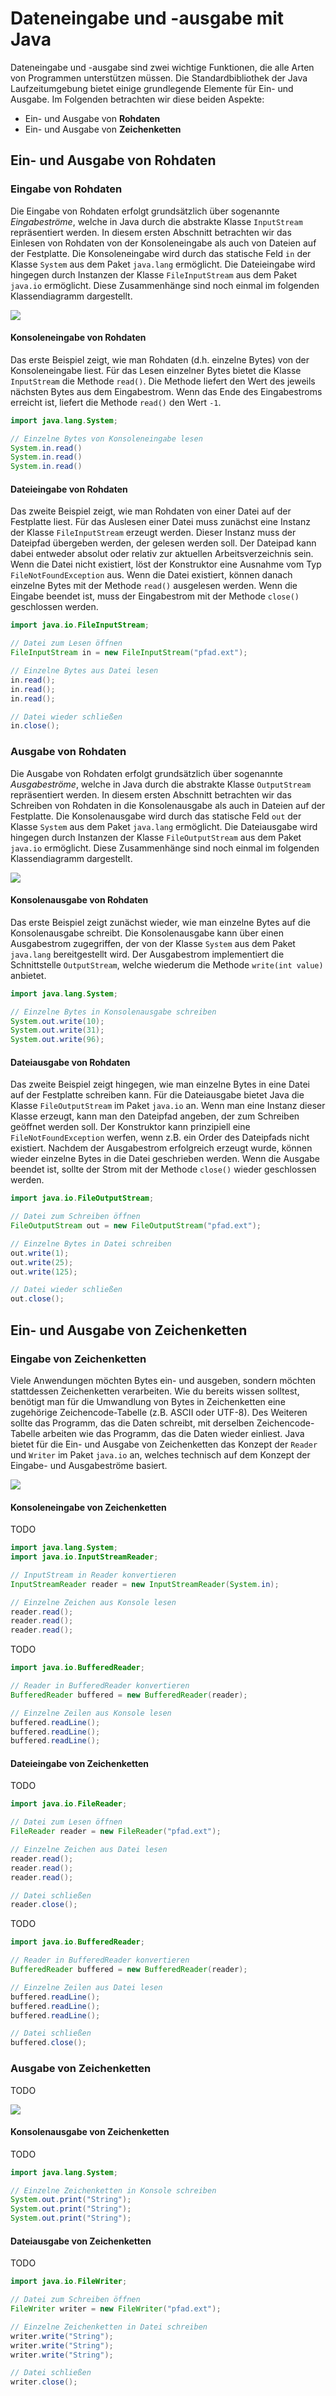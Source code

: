 # Dateneingabe und -ausgabe mit Java

Dateneingabe und -ausgabe sind zwei wichtige Funktionen, die alle Arten von Programmen unterstützen müssen.
Die Standardbibliothek der Java Laufzeitumgebung bietet einige grundlegende Elemente für Ein- und Ausgabe.
Im Folgenden betrachten wir diese beiden Aspekte:

* Ein- und Ausgabe von **Rohdaten**
* Ein- und Ausgabe von **Zeichenketten**

## Ein- und Ausgabe von Rohdaten

### Eingabe von Rohdaten

Die Eingabe von Rohdaten erfolgt grundsätzlich über sogenannte *Eingabeströme*, welche in Java durch die abstrakte Klasse `InputStream` repräsentiert werden.
In diesem ersten Abschnitt betrachten wir das Einlesen von Rohdaten von der Konsoleneingabe als auch von Dateien auf der Festplatte.
Die Konsoleneingabe wird durch das statische Feld `in` der Klasse `System` aus dem Paket `java.lang` ermöglicht.
Die Dateieingabe wird hingegen durch Instanzen der Klasse `FileInputStream` aus dem Paket `java.io` ermöglicht.
Diese Zusammenhänge sind noch einmal im folgenden Klassendiagramm dargestellt.

![](../Grafiken/IO/InputStream.svg)

#### Konsoleneingabe von Rohdaten

Das erste Beispiel zeigt, wie man Rohdaten (d.h. einzelne Bytes) von der Konsoleneingabe liest.
Für das Lesen einzelner Bytes bietet die Klasse `InputStream` die Methode `read()`.
Die Methode liefert den Wert des jeweils nächsten Bytes aus dem Eingabestrom.
Wenn das Ende des Eingabestroms erreicht ist, liefert die Methode `read()` den Wert `-1`.

```java
import java.lang.System;

// Einzelne Bytes von Konsoleneingabe lesen
System.in.read()
System.in.read()
System.in.read()
```

#### Dateieingabe von Rohdaten

Das zweite Beispiel zeigt, wie man Rohdaten von einer Datei auf der Festplatte liest.
Für das Auslesen einer Datei muss zunächst eine Instanz der Klasse `FileInputStream` erzeugt werden.
Dieser Instanz muss der Dateipfad übergeben werden, der gelesen werden soll.
Der Dateipad kann dabei entweder absolut oder relativ zur aktuellen Arbeitsverzeichnis sein.
Wenn die Datei nicht existiert, löst der Konstruktor eine Ausnahme vom Typ `FileNotFoundException` aus.
Wenn die Datei existiert, können danach einzelne Bytes mit der Methode `read()` ausgelesen werden.
Wenn die Eingabe beendet ist, muss der Eingabestrom mit der Methode `close()` geschlossen werden.

```java
import java.io.FileInputStream;

// Datei zum Lesen öffnen
FileInputStream in = new FileInputStream("pfad.ext");

// Einzelne Bytes aus Datei lesen
in.read();
in.read();
in.read();

// Datei wieder schließen
in.close();
```

### Ausgabe von Rohdaten

Die Ausgabe von Rohdaten erfolgt grundsätzlich über sogenannte *Ausgabeströme*, welche in Java durch die abstrakte Klasse `OutputStream` repräsentiert werden.
In diesem ersten Abschnitt betrachten wir das Schreiben von Rohdaten in die Konsolenausgabe als auch in Dateien auf der Festplatte.
Die Konsolenausgabe wird durch das statische Feld `out` der Klasse `System` aus dem Paket `java.lang` ermöglicht.
Die Dateiausgabe wird hingegen durch Instanzen der Klasse `FileOutputStream` aus dem Paket `java.io` ermöglicht.
Diese Zusammenhänge sind noch einmal im folgenden Klassendiagramm dargestellt.

![](../Grafiken/IO/OutputStream.svg)

#### Konsolenausgabe von Rohdaten

Das erste Beispiel zeigt zunächst wieder, wie man einzelne Bytes auf die Konsolenausgabe schreibt.
Die Konsolenausgabe kann über einen Ausgabestrom zugegriffen, der von der Klasse `System` aus dem Paket `java.lang` bereitgestellt wird.
Der Ausgabestrom implementiert die Schnittstelle `OutputStream`, welche wiederum die Methode `write(int value)` anbietet. 

```java
import java.lang.System;

// Einzelne Bytes in Konsolenausgabe schreiben
System.out.write(10);
System.out.write(31);
System.out.write(96);
```

#### Dateiausgabe von Rohdaten

Das zweite Beispiel zeigt hingegen, wie man einzelne Bytes in eine Datei auf der Festplatte schreiben kann.
Für die Dateiausgabe bietet Java die Klasse `FileOutputStream` im Paket `java.io` an.
Wenn man eine Instanz dieser Klasse erzeugt, kann man den Dateipfad angeben, der zum Schreiben geöffnet werden soll.
Der Konstruktor kann prinzipiell eine `FileNotFoundException` werfen, wenn z.B. ein Order des Dateipfads nicht existiert.
Nachdem der Ausgabestrom erfolgreich erzeugt wurde, können wieder einzelne Bytes in die Datei geschrieben werden.
Wenn die Ausgabe beendet ist, sollte der Strom mit der Methode `close()` wieder geschlossen werden.

```java
import java.io.FileOutputStream;

// Datei zum Schreiben öffnen
FileOutputStream out = new FileOutputStream("pfad.ext");

// Einzelne Bytes in Datei schreiben
out.write(1);
out.write(25);
out.write(125);

// Datei wieder schließen
out.close();
```

## Ein- und Ausgabe von Zeichenketten

### Eingabe von Zeichenketten

Viele Anwendungen möchten Bytes ein- und ausgeben, sondern möchten stattdessen Zeichenketten verarbeiten.
Wie du bereits wissen solltest, benötigt man für die Umwandlung von Bytes in Zeichenketten eine zugehörige Zeichencode-Tabelle (z.B. ASCII oder UTF-8).
Des Weiteren sollte das Programm, das die Daten schreibt, mit derselben Zeichencode-Tabelle arbeiten wie das Programm, das die Daten wieder einliest.
Java bietet für die Ein- und Ausgabe von Zeichenketten das Konzept der `Reader` und `Writer` im Paket `java.io` an, welches technisch auf dem Konzept der Eingabe- und Ausgabeströme basiert.

![](../Grafiken/IO/Reader.svg)

#### Konsoleneingabe von Zeichenketten

TODO

```java
import java.lang.System;
import java.io.InputStreamReader;

// InputStream in Reader konvertieren
InputStreamReader reader = new InputStreamReader(System.in);

// Einzelne Zeichen aus Konsole lesen
reader.read();
reader.read();
reader.read();
```

TODO

```java
import java.io.BufferedReader;

// Reader in BufferedReader konvertieren
BufferedReader buffered = new BufferedReader(reader);

// Einzelne Zeilen aus Konsole lesen
buffered.readLine();
buffered.readLine();
buffered.readLine();
```

#### Dateieingabe von Zeichenketten

TODO

```java
import java.io.FileReader;

// Datei zum Lesen öffnen
FileReader reader = new FileReader("pfad.ext");

// Einzelne Zeichen aus Datei lesen
reader.read();
reader.read();
reader.read();

// Datei schließen
reader.close();
```

TODO

```java
import java.io.BufferedReader;

// Reader in BufferedReader konvertieren
BufferedReader buffered = new BufferedReader(reader);

// Einzelne Zeilen aus Datei lesen
buffered.readLine();
buffered.readLine();
buffered.readLine();

// Datei schließen
buffered.close();
```

### Ausgabe von Zeichenketten

TODO

![](../Grafiken/IO/Writer.svg)

#### Konsolenausgabe von Zeichenketten

TODO

```java
import java.lang.System;

// Einzelne Zeichenketten in Konsole schreiben
System.out.print("String");
System.out.print("String");
System.out.print("String");
```

#### Dateiausgabe von Zeichenketten

TODO

```java
import java.io.FileWriter;

// Datei zum Schreiben öffnen
FileWriter writer = new FileWriter("pfad.ext");

// Einzelne Zeichenketten in Datei schreiben
writer.write("String");
writer.write("String");
writer.write("String");

// Datei schließen
writer.close();
```